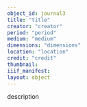 ```yaml
---
object_id: journal3
title: "title"
creator: "creator"
period: "period"
medium: "medium"
dimensions: "dimensions"
location: "location"
credit: "credit"
thumbnail: 
iiif_manifest: 
layout: object
---
```


description
